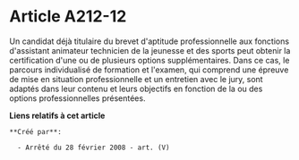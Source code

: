 # Article A212-12

Un candidat déjà titulaire du brevet d'aptitude professionnelle aux fonctions d'assistant animateur technicien de la jeunesse
et des sports peut obtenir la certification d'une ou de plusieurs options supplémentaires. Dans ce cas, le parcours
individualisé de formation et l'examen, qui comprend une épreuve de mise en situation professionnelle et un entretien avec le
jury, sont adaptés dans leur contenu et leurs objectifs en fonction de la ou des options professionnelles présentées.

**Liens relatifs à cet article**

	**Créé par**:

	  - Arrêté du 28 février 2008 - art. (V)
